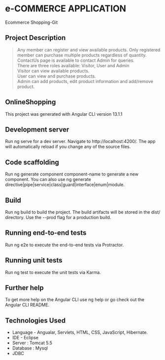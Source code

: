 # e-COMMERCE APPLICATION

Ecommerce Shopping-Git

## Project Description

> Any member can register and view available products.
> Only registered member can purchase multiple products regardless of quantity.  
> ContactUs page is available to contact Admin for queries.  
> There are three roles available: Visitor, User and Admin  
> Visitor can view available products.  
> User can view and purchase products.  
> Admin can add products, edit product information and add/remove
> product.

## OnlineShopping

This project was generated with Angular CLI version 13.1.1

## Development server

Run ng serve for a dev server. Navigate to http://localhost:4200/. The app will automatically reload if you change any of the source files.

## Code scaffolding

Run ng generate component component-name to generate a new component. You can also use ng generate directive|pipe|service|class|guard|interface|enum|module.

## Build

Run ng build to build the project. The build artifacts will be stored in the dist/ directory. Use the --prod flag for a production build.

## Running end-to-end tests

Run ng e2e to execute the end-to-end tests via Protractor.

## Running unit tests

Run ng test to execute the unit tests via Karma.

## Further help

To get more help on the Angular CLI use ng help or go check out the Angular CLI README.

## Technologies Used

- Language - Angualar, Servlets, HTML, CSS, JavaScript, Hibernate.
- IDE - Eclipse
- Server : Tomcat 5.5
- Database : Mysql
- JDBC
